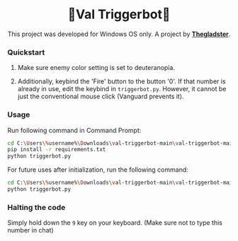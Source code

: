 <div align="center">
  
<h1>🎯Val Triggerbot🎯</h1>

This project was developed for Windows OS only.
A project by [**Thegladster**](https://github.com/Thegladster).

<div align="left">
  
<h3>Quickstart</h3>

1. Make sure enemy color setting is set to deuteranopia.

2. Additionally, keybind the 'Fire' button to the button '0'. If that number is already in use, edit the keybind in `triggerbot.py`. However, it cannot be just the conventional mouse click (Vanguard prevents it).

<h3>Usage</h3>

Run following command in Command Prompt:

```bash
cd C:\Users\%username%\Downloads\val-triggerbot-main\val-triggerbot-main
pip install -r requirements.txt
python triggerbot.py
```

For future uses after initialization, run the following command:

```bash
cd C:\Users\%username%\Downloads\val-triggerbot-main\val-triggerbot-main
python triggerbot.py
```

<h3>Halting the code</h3>

Simply hold down the `9` key on your keyboard. (Make sure not to type this number in chat)
